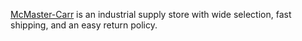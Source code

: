 [McMaster-Carr](http://www.mcmaster.com/) is an industrial supply store with wide selection, fast shipping, and an easy return policy.